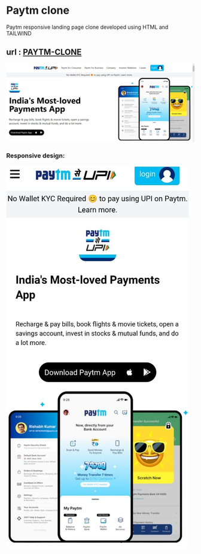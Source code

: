 # Paytm clone


Paytm responsive  landing page clone developed using HTML and TAILWIND



## url : [PAYTM-CLONE](https://paytm-home-clone-tailwind.netlify.app)

![web](./Assets/paytm-clone.png)



 ### Responsive design:
 
 
 ![Mobile](./Assets/paytm-mobile-resp.jpeg)
